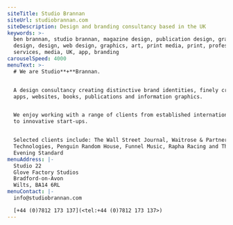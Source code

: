 ```yaml
---
siteTitle: Studio Brannan
siteUrl: studiobrannan.com
siteDescription: Design and branding consultancy based in the UK
keywords: >-
  ben brannan, studio brannan, magazine design, publication design, graphic
  design, design, web design, graphics, art, print media, print, professional,
  services, media, UK, app, branding
carouselSpeed: 4000
menuText: >-
  # We are Studio**+**Brannan.


  A design consultancy creating distinctive brand identities, finely crafted
  apps, websites, books, publications and information graphics. 


  We enjoy working with a range of clients from established international brands
  to innovative start-ups. 


  Selected clients include: The Wall Street Journal, Waitrose & Partners, Rowden
  Technologies, Penguin Random House, Funnel Music, Rapha Racing and The London
  Evening Standard
menuAddress: |-
  Studio 22
  Glove Factory Studios
  Bradford-on-Avon
  Wilts, BA14 6RL
menuContact: |-
  info@studiobrannan.com

  [+44 (0)7812 173 137](<tel:+44 (0)7812 173 137>)
---
```


